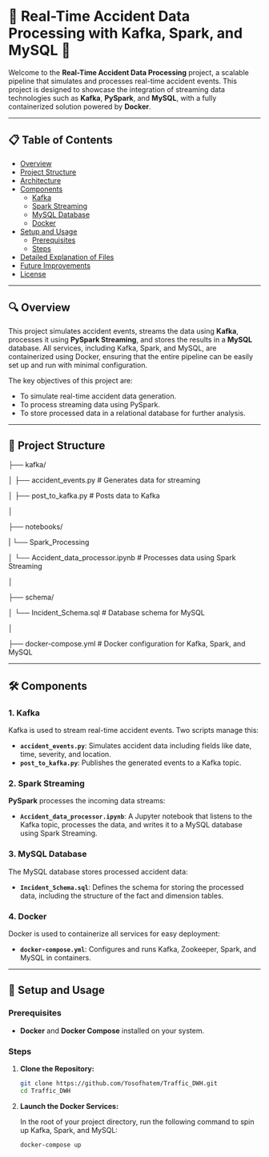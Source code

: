 # 🚗 Real-Time Accident Data Processing with Kafka, Spark, and MySQL 🚗

Welcome to the **Real-Time Accident Data Processing** project, a scalable pipeline that simulates and processes real-time accident events. This project is designed to showcase the integration of streaming data technologies such as **Kafka**, **PySpark**, and **MySQL**, with a fully containerized solution powered by **Docker**.

---

## 📋 Table of Contents

- [Overview](#overview)
- [Project Structure](#project-structure)
- [Architecture](#architecture)
- [Components](#components)
  - [Kafka](#kafka)
  - [Spark Streaming](#spark-streaming)
  - [MySQL Database](#mysql-database)
  - [Docker](#docker)
- [Setup and Usage](#setup-and-usage)
  - [Prerequisites](#prerequisites)
  - [Steps](#steps)
- [Detailed Explanation of Files](#detailed-explanation-of-files)
- [Future Improvements](#future-improvements)
- [License](#license)

---
## 🔍 Overview

This project simulates accident events, streams the data using **Kafka**, processes it using **PySpark Streaming**, and stores the results in a **MySQL** database. All services, including Kafka, Spark, and MySQL, are containerized using Docker, ensuring that the entire pipeline can be easily set up and run with minimal configuration.

The key objectives of this project are:
- To simulate real-time accident data generation.
- To process streaming data using PySpark.
- To store processed data in a relational database for further analysis.

---

## 📂 Project Structure

├── kafka/

│   ├── accident_events.py            # Generates data for streaming

│   ├── post_to_kafka.py              # Posts data to Kafka

│

├── notebooks/

|      └── Spark_Processing

│               └── Accident_data_processor.ipynb  # Processes data using Spark Streaming

│

├── schema/

│   └── Incident_Schema.sql            # Database schema for MySQL

│

├──  docker-compose.yml              # Docker configuration for Kafka, Spark, and MySQL




---

## 🛠️ Components

### 1. **Kafka**
Kafka is used to stream real-time accident events. Two scripts manage this:
- **`accident_events.py`**: Simulates accident data including fields like date, time, severity, and location.
- **`post_to_kafka.py`**: Publishes the generated events to a Kafka topic.

### 2. **Spark Streaming**
**PySpark** processes the incoming data streams:
- **`Accident_data_processor.ipynb`**: A Jupyter notebook that listens to the Kafka topic, processes the data, and writes it to a MySQL database using Spark Streaming.

### 3. **MySQL Database**
The MySQL database stores processed accident data:
- **`Incident_Schema.sql`**: Defines the schema for storing the processed data, including the structure of the fact and dimension tables.

### 4. **Docker**
Docker is used to containerize all services for easy deployment:
- **`docker-compose.yml`**: Configures and runs Kafka, Zookeeper, Spark, and MySQL in containers.

---

## 🚀 Setup and Usage

### Prerequisites
- **Docker** and **Docker Compose** installed on your system.

### Steps

1. **Clone the Repository:**

   ```bash
   git clone https://github.com/Yosofhatem/Traffic_DWH.git
   cd Traffic_DWH


2. **Launch the Docker Services:**

   In the root of your project directory, run the following command to spin up Kafka, Spark, and MySQL:
   
   ```bash
   docker-compose up
